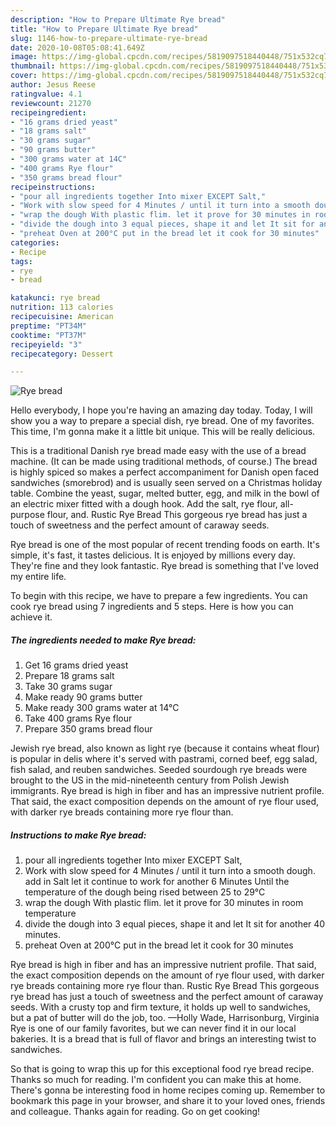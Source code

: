 ```yaml
---
description: "How to Prepare Ultimate Rye bread"
title: "How to Prepare Ultimate Rye bread"
slug: 1146-how-to-prepare-ultimate-rye-bread
date: 2020-10-08T05:08:41.649Z
image: https://img-global.cpcdn.com/recipes/5819097518440448/751x532cq70/rye-bread-recipe-main-photo.jpg
thumbnail: https://img-global.cpcdn.com/recipes/5819097518440448/751x532cq70/rye-bread-recipe-main-photo.jpg
cover: https://img-global.cpcdn.com/recipes/5819097518440448/751x532cq70/rye-bread-recipe-main-photo.jpg
author: Jesus Reese
ratingvalue: 4.1
reviewcount: 21270
recipeingredient:
- "16 grams dried yeast"
- "18 grams salt"
- "30 grams sugar"
- "90 grams butter"
- "300 grams water at 14C"
- "400 grams Rye flour"
- "350 grams bread flour"
recipeinstructions:
- "pour all ingredients together Into mixer EXCEPT Salt,"
- "Work with slow speed for 4 Minutes / until it turn into a smooth dough. add in Salt let it continue to work for another 6 Minutes Until the temperature of the dough being rised between 25 to 29°C"
- "wrap the dough With plastic flim. let it prove for 30 minutes in room temperature"
- "divide the dough into 3 equal pieces, shape it and let It sit for another 40 minutes."
- "preheat Oven at 200°C put in the bread let it cook for 30 minutes"
categories:
- Recipe
tags:
- rye
- bread

katakunci: rye bread 
nutrition: 113 calories
recipecuisine: American
preptime: "PT34M"
cooktime: "PT37M"
recipeyield: "3"
recipecategory: Dessert

---
```



![Rye bread](https://img-global.cpcdn.com/recipes/5819097518440448/751x532cq70/rye-bread-recipe-main-photo.jpg)

Hello everybody, I hope you're having an amazing day today. Today, I will show you a way to prepare a special dish, rye bread. One of my favorites. This time, I'm gonna make it a little bit unique. This will be really delicious.

This is a traditional Danish rye bread made easy with the use of a bread machine. (It can be made using traditional methods, of course.) The bread is highly spiced so makes a perfect accompaniment for Danish open faced sandwiches (smorebrod) and is usually seen served on a Christmas holiday table. Combine the yeast, sugar, melted butter, egg, and milk in the bowl of an electric mixer fitted with a dough hook. Add the salt, rye flour, all-purpose flour, and. Rustic Rye Bread This gorgeous rye bread has just a touch of sweetness and the perfect amount of caraway seeds.

Rye bread is one of the most popular of recent trending foods on earth. It's simple, it's fast, it tastes delicious. It is enjoyed by millions every day. They're fine and they look fantastic. Rye bread is something that I've loved my entire life.


To begin with this recipe, we have to prepare a few ingredients. You can cook rye bread using 7 ingredients and 5 steps. Here is how you can achieve it.

<!--inarticleads1-->

##### The ingredients needed to make Rye bread:

1. Get 16 grams dried yeast
1. Prepare 18 grams salt
1. Take 30 grams sugar
1. Make ready 90 grams butter
1. Make ready 300 grams water at 14°C
1. Take 400 grams Rye flour
1. Prepare 350 grams bread flour


Jewish rye bread, also known as light rye (because it contains wheat flour) is popular in delis where it&#39;s served with pastrami, corned beef, egg salad, fish salad, and reuben sandwiches. Seeded sourdough rye breads were brought to the US in the mid-nineteenth century from Polish Jewish immigrants. Rye bread is high in fiber and has an impressive nutrient profile. That said, the exact composition depends on the amount of rye flour used, with darker rye breads containing more rye flour than. 

<!--inarticleads2-->

##### Instructions to make Rye bread:

1. pour all ingredients together Into mixer EXCEPT Salt,
1. Work with slow speed for 4 Minutes / until it turn into a smooth dough. add in Salt let it continue to work for another 6 Minutes Until the temperature of the dough being rised between 25 to 29°C
1. wrap the dough With plastic flim. let it prove for 30 minutes in room temperature
1. divide the dough into 3 equal pieces, shape it and let It sit for another 40 minutes.
1. preheat Oven at 200°C put in the bread let it cook for 30 minutes


Rye bread is high in fiber and has an impressive nutrient profile. That said, the exact composition depends on the amount of rye flour used, with darker rye breads containing more rye flour than. Rustic Rye Bread This gorgeous rye bread has just a touch of sweetness and the perfect amount of caraway seeds. With a crusty top and firm texture, it holds up well to sandwiches, but a pat of butter will do the job, too. —Holly Wade, Harrisonburg, Virginia Rye is one of our family favorites, but we can never find it in our local bakeries. It is a bread that is full of flavor and brings an interesting twist to sandwiches. 

So that is going to wrap this up for this exceptional food rye bread recipe. Thanks so much for reading. I'm confident you can make this at home. There's gonna be interesting food in home recipes coming up. Remember to bookmark this page in your browser, and share it to your loved ones, friends and colleague. Thanks again for reading. Go on get cooking!
